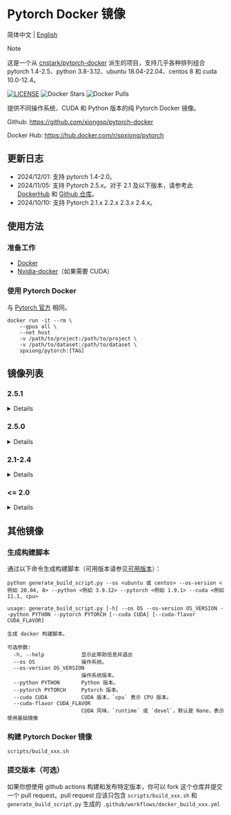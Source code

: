 # Pytorch Docker 镜像

简体中文 | [English](README.md)

[DockerHub]: https://hub.docker.com/r/spxiong/pytorch

> [!NOTE]
> 这是一个从 [cnstark/pytorch-docker](https://github.com/cnstark/pytorch-docker) 派生的项目，支持几乎各种排列组合 pytorch 1.4-2.5、python 3.8-3.12、ubuntu 18.04-22.04、centos 8 和 cuda 10.0-12.4。

[![LICENSE](https://img.shields.io/github/license/xiongsp/pytorch-docker.svg)](https://github.com/xiongsp/pytorch-docker/blob/master/LICENSE)
![Docker Stars](https://img.shields.io/docker/stars/spxiong/pytorch?logo=docker)
![Docker Pulls](https://img.shields.io/docker/pulls/spxiong/pytorch?logo=docker)

提供不同操作系统、CUDA 和 Python 版本的纯 Pytorch Docker 镜像。

Github: https://github.com/xiongsp/pytorch-docker

Docker Hub: https://hub.docker.com/r/spxiong/pytorch

## 更新日志

* 2024/12/01: 支持 pytorch 1.4-2.0。
* 2024/11/05: 支持 Pytorch 2.5.x。对于 2.1 及以下版本，请参考此 [DockerHub](https://hub.docker.com/r/cnstark/pytorch) 和 [Github 仓库](https://github.com/cnstark/pytorch-docker)。
* 2024/10/10: 支持 Pytorch 2.1.x 2.2.x 2.3.x 2.4.x。

## 使用方法

### 准备工作

* [Docker](https://docs.docker.com/engine/install/)
* [Nvidia-docker](https://docs.nvidia.com/datacenter/cloud-native/container-toolkit/overview.html)（如果需要 CUDA）

### 使用 Pytorch Docker

与 [Pytorch 官方](https://github.com/pytorch/pytorch#docker-image) 相同。

```shell
docker run -it --rm \
    --gpus all \
    --net host
    -v /path/to/project:/path/to/project \
    -v /path/to/dataset:/path/to/dataset \
    spxiong/pytorch:[TAG]
```

## 镜像列表

<!-- Pytorch versions -->
[pytorch2.5.1]: https://img.shields.io/badge/Pytorch-2.5.1-orange?logo=pytorch
[pytorch2.5.0]: https://img.shields.io/badge/Pytorch-2.5.0-orange?logo=pytorch
[pytorch2.4.1]: https://img.shields.io/badge/Pytorch-2.4.1-orange?logo=pytorch
[pytorch2.4.0]: https://img.shields.io/badge/Pytorch-2.4.0-orange?logo=pytorch
[pytorch2.3.1]: https://img.shields.io/badge/Pytorch-2.3.1-orange?logo=pytorch
[pytorch2.3.0]: https://img.shields.io/badge/Pytorch-2.3.0-orange?logo=pytorch
[pytorch2.2.2]: https://img.shields.io/badge/Pytorch-2.2.2-orange?logo=pytorch
[pytorch2.2.1]: https://img.shields.io/badge/Pytorch-2.2.1-orange?logo=pytorch
[pytorch2.2.0]: https://img.shields.io/badge/Pytorch-2.2.0-orange?logo=pytorch
[pytorch2.1.2]: https://img.shields.io/badge/Pytorch-2.1.2-orange?logo=pytorch
[pytorch2.1.1]: https://img.shields.io/badge/Pytorch-2.1.1-orange?logo=pytorch
[pytorch2.1.0]: https://img.shields.io/badge/Pytorch-2.1.0-orange?logo=pytorch
[pytorch2.0.1]: https://img.shields.io/badge/Pytorch-2.0.1-orange?logo=pytorch
[pytorch2.0.0]: https://img.shields.io/badge/Pytorch-2.0.0-orange?logo=pytorch
[pytorch1.13.1]: https://img.shields.io/badge/Pytorch-1.13.1-orange?logo=pytorch
[pytorch1.13.0]: https://img.shields.io/badge/Pytorch-1.13.0-orange?logo=pytorch
[pytorch1.12.1]: https://img.shields.io/badge/Pytorch-1.12.1-orange?logo=pytorch
[pytorch1.12.0]: https://img.shields.io/badge/Pytorch-1.12.0-orange?logo=pytorch
[pytorch1.11.0]: https://img.shields.io/badge/Pytorch-1.11.0-orange?logo=pytorch
[pytorch1.10.2]: https://img.shields.io/badge/Pytorch-1.10.2-orange?logo=pytorch
[pytorch1.10.1]: https://img.shields.io/badge/Pytorch-1.10.1-orange?logo=pytorch
[pytorch1.10.0]: https://img.shields.io/badge/Pytorch-1.10.0-orange?logo=pytorch
[pytorch1.9.1]: https://img.shields.io/badge/Pytorch-1.9.1-orange?logo=pytorch
[pytorch1.9.0]: https://img.shields.io/badge/Pytorch-1.9.0-orange?logo=pytorch
[pytorch1.8.1]: https://img.shields.io/badge/Pytorch-1.8.1-orange?logo=pytorch
[pytorch1.8.0]: https://img.shields.io/badge/Pytorch-1.8.0-orange?logo=pytorch
[pytorch1.7.1]: https://img.shields.io/badge/Pytorch-1.7.1-orange?logo=pytorch
[pytorch1.7.0]: https://img.shields.io/badge/Pytorch-1.7.0-orange?logo=pytorch
[pytorch1.6.0]: https://img.shields.io/badge/Pytorch-1.6.0-orange?logo=pytorch
[pytorch1.5.1]: https://img.shields.io/badge/Pytorch-1.5.1-orange?logo=pytorch
[pytorch1.5.0]: https://img.shields.io/badge/Pytorch-1.5.0-orange?logo=pytorch
[pytorch1.4.0]: https://img.shields.io/badge/Pytorch-1.4.0-orange?logo=pytorch
[pytorch1.2.0]: https://img.shields.io/badge/Pytorch-1.2.0-orange?logo=pytorch

<!-- Python versions -->
[python3.12.7]: https://img.shields.io/badge/Python-3.12.7-blue?logo=python
[python3.11.10]: https://img.shields.io/badge/Python-3.11.10-blue?logo=python
[python3.10.15]: https://img.shields.io/badge/Python-3.10.15-blue?logo=python
[python3.10.11]: https://img.shields.io/badge/Python-3.10.11-blue?logo=python
[python3.9.17]: https://img.shields.io/badge/Python-3.9.17-blue?logo=python
[python3.9.16]: https://img.shields.io/badge/Python-3.9.16-blue?logo=python
[python3.9.12]: https://img.shields.io/badge/Python-3.9.12-blue?logo=python
[python3.8.13]: https://img.shields.io/badge/Python-3.8.13-blue?logo=python
[python3.8.16]: https://img.shields.io/badge/Python-3.8.16-blue?logo=python
[python3.7.13]: https://img.shields.io/badge/Python-3.7.13-blue?logo=python

<!-- OS versions -->
[ubuntu22.04]: https://img.shields.io/badge/Ubuntu-22.04-orange?logo=ubuntu
[ubuntu20.04]: https://img.shields.io/badge/Ubuntu-20.04-orange?logo=ubuntu
[ubuntu18.04]: https://img.shields.io/badge/Ubuntu-18.04-orange?logo=ubuntu
[centOS8]: https://img.shields.io/badge/CentOS-8-blue?logo=centos

<!-- CUDA versions -->
[cuda12.4-devel]: https://img.shields.io/badge/CUDA-12.4--devel-green?logo=nvidia
[cuda12.4]: https://img.shields.io/badge/CUDA-12.4-green?logo=nvidia
[cuda12.1]: https://img.shields.io/badge/CUDA-12.1-green?logo=nvidia
[cuda12.1-devel]: https://img.shields.io/badge/CUDA-12.1--devel-green?logo=nvidia
[cuda11.8]: https://img.shields.io/badge/CUDA-11.8-green?logo=nvidia
[cuda11.8-devel]: https://img.shields.io/badge/CUDA-11.8--devel-green?logo=nvidia
[cuda11.7]: https://img.shields.io/badge/CUDA-11.7-green?logo=nvidia
[cuda11.7-devel]: https://img.shields.io/badge/CUDA-11.7--devel-green?logo=nvidia
[cuda11.6]: https://img.shields.io/badge/CUDA-11.6-green?logo=nvidia
[cuda11.6-devel]: https://img.shields.io/badge/CUDA-11.6--devel-green?logo=nvidia
[cuda11.3]: https://img.shields.io/badge/CUDA-11.3-green?logo=nvidia
[cuda11.3-devel]: https://img.shields.io/badge/CUDA-11.3--devel-green?logo=nvidia
[cuda11.1]: https://img.shields.io/badge/CUDA-11.1-green?logo=nvidia
[cuda11.1-devel]: https://img.shields.io/badge/CUDA-11.1--devel-green?logo=nvidia
[cuda11.0]: https://img.shields.io/badge/CUDA-11.0-green?logo=nvidia
[cuda11.0-devel]: https://img.shields.io/badge/CUDA-11.0--devel-green?logo=nvidia
[cuda10.2]: https://img.shields.io/badge/CUDA-10.2-green?logo=nvidia
[cuda10.2-devel]: https://img.shields.io/badge/CUDA-10.2--devel-green?logo=nvidia
[cuda10.1]: https://img.shields.io/badge/CUDA-10.1-green?logo=nvidia
[cuda10.1-devel]: https://img.shields.io/badge/CUDA-10.1--devel-green?logo=nvidia
[cuda10.0]: https://img.shields.io/badge/CUDA-10.0-green?logo=nvidia
[cuda10.0-devel]: https://img.shields.io/badge/CUDA-10.0--devel-green?logo=nvidia
[cpu]: https://img.shields.io/badge/CPU-amd64-lightgray

### 2.5.1

<details>

| Image | Pull Command |
| -------------| -------------|
| ![pytorch2.5.1] ![python3.10.15] ![cpu] ![ubuntu22.04] [![](https://img.shields.io/docker/image-size/spxiong/pytorch/2.5.1-py3.10.15-ubuntu22.04)][DockerHub] | `docker pull spxiong/pytorch:2.5.1-py3.10.15-ubuntu22.04` |   
| ![pytorch2.5.1] ![python3.10.15] ![cuda12.1] ![ubuntu22.04] [![](https://img.shields.io/docker/image-size/spxiong/pytorch/2.5.1-py3.10.15-cuda12.1.0-ubuntu22.04)][DockerHub] | `docker pull spxiong/pytorch:2.5.1-py3.10.15-cuda12.1.0-ubuntu22.04` |
| ![pytorch2.5.1] ![python3.10.15] ![cuda12.1-devel] ![ubuntu22.04] [![](https://img.shields.io/docker/image-size/spxiong/pytorch/2.5.1-py3.10.15-cuda12.1.0-devel-ubuntu22.04)][DockerHub] | `docker pull spxiong/pytorch:2.5.1-py3.10.15-cuda12.1.0-devel-ubuntu22.04` |
| ![pytorch2.5.1] ![python3.10.15] ![cpu] ![ubuntu22.04] [![](https://img.shields.io/docker/image-size/spxiong/pytorch/2.5.1-py3.10.15-ubuntu22.04)][DockerHub] | `docker pull spxiong/pytorch:2.5.1-py3.10.15-ubuntu22.04` |   
| ![pytorch2.5.1] ![python3.10.15] ![cuda12.4] ![ubuntu22.04] [![](https://img.shields.io/docker/image-size/spxiong/pytorch/2.5.1-py3.10.15-cuda12.4.1-ubuntu22.04)][DockerHub] | `docker pull spxiong/pytorch:2.5.1-py3.10.15-cuda12.4.1-ubuntu22.04` |
| ![pytorch2.5.1] ![python3.10.15] ![cuda12.4-devel] ![ubuntu22.04] [![](https://img.shields.io/docker/image-size/spxiong/pytorch/2.5.1-py3.10.15-cuda12.4.1-devel-ubuntu22.04)][DockerHub] | `docker pull spxiong/pytorch:2.5.1-py3.10.15-cuda12.4.1-devel-ubuntu22.04` |
| ![pytorch2.5.1] ![python3.11.10] ![cpu] ![ubuntu22.04] [![](https://img.shields.io/docker/image-size/spxiong/pytorch/2.5.1-py3.11.10-ubuntu22.04)][DockerHub] | `docker pull spxiong/pytorch:2.5.1-py3.11.10-ubuntu22.04` |
| ![pytorch2.5.1] ![python3.11.10] ![cuda12.1] ![ubuntu22.04] [![](https://img.shields.io/docker/image-size/spxiong/pytorch/2.5.1-py3.11.10-cuda12.1.0-ubuntu22.04)][DockerHub] | `docker pull spxiong/pytorch:2.5.1-py3.11.10-cuda12.1.0-ubuntu22.04` |
| ![pytorch2.5.1] ![python3.11.10] ![cuda12.1-devel] ![ubuntu22.04] [![](https://img.shields.io/docker/image-size/spxiong/pytorch/2.5.1-py3.11.10-cuda12.1.0-devel-ubuntu22.04)][DockerHub] | `docker pull spxiong/pytorch:2.5.1-py3.11.10-cuda12.1.0-devel-ubuntu22.04` |
| ![pytorch2.5.1] ![python3.11.10] ![cpu] ![ubuntu22.04] [![](https://img.shields.io/docker/image-size/spxiong/pytorch/2.5.1-py3.11.10-ubuntu22.04)][DockerHub] | `docker pull spxiong/pytorch:2.5.1-py3.11.10-ubuntu22.04` |   
| ![pytorch2.5.1] ![python3.11.10] ![cuda12.4] ![ubuntu22.04] [![](https://img.shields.io/docker/image-size/spxiong/pytorch/2.5.1-py3.11.10-cuda12.4.1-ubuntu22.04)][DockerHub] | `docker pull spxiong/pytorch:2.5.1-py3.11.10-cuda12.4.1-ubuntu22.04` |
| ![pytorch2.5.1] ![python3.11.10] ![cuda12.4-devel] ![ubuntu22.04] [![](https://img.shields.io/docker/image-size/spxiong/pytorch/2.5.1-py3.11.10-cuda12.4.1-devel-ubuntu22.04)][DockerHub] | `docker pull spxiong/pytorch:2.5.1-py3.11.10-cuda12.4.1-devel-ubuntu22.04` |
| ![pytorch2.5.1] ![python3.12.7] ![cpu] ![ubuntu22.04] [![](https://img.shields.io/docker/image-size/spxiong/pytorch/2.5.1-py3.12.7-ubuntu22.04)][DockerHub] | `docker pull spxiong/pytorch:2.5.1-py3.12.7-ubuntu22.04` |      
| ![pytorch2.5.1] ![python3.12.7] ![cuda12.1] ![ubuntu22.04] [![](https://img.shields.io/docker/image-size/spxiong/pytorch/2.5.1-py3.12.7-cuda12.1.0-ubuntu22.04)][DockerHub] | `docker pull spxiong/pytorch:2.5.1-py3.12.7-cuda12.1.0-ubuntu22.04` |
| ![pytorch2.5.1] ![python3.12.7] ![cuda12.1-devel] ![ubuntu22.04] [![](https://img.shields.io/docker/image-size/spxiong/pytorch/2.5.1-py3.12.7-cuda12.1.0-devel-ubuntu22.04)][DockerHub] | `docker pull spxiong/pytorch:2.5.1-py3.12.7-cuda12.1.0-devel-ubuntu22.04` |
| ![pytorch2.5.1] ![python3.12.7] ![cpu] ![ubuntu22.04] [![](https://img.shields.io/docker/image-size/spxiong/pytorch/2.5.1-py3.12.7-ubuntu22.04)][DockerHub] | `docker pull spxiong/pytorch:2.5.1-py3.12.7-ubuntu22.04` |      
| ![pytorch2.5.1] ![python3.12.7] ![cuda12.4] ![ubuntu22.04] [![](https://img.shields.io/docker/image-size/spxiong/pytorch/2.5.1-py3.12.7-cuda12.4.1-ubuntu22.04)][DockerHub] | `docker pull spxiong/pytorch:2.5.1-py3.12.7-cuda12.4.1-ubuntu22.04` |
| ![pytorch2.5.1] ![python3.12.7] ![cuda12.4-devel] ![ubuntu22.04] [![](https://img.shields.io/docker/image-size/spxiong/pytorch/2.5.1-py3.12.7-cuda12.4.1-devel-ubuntu22.04)][DockerHub] | `docker pull spxiong/pytorch:2.5.1-py3.12.7-cuda12.4.1-devel-ubuntu22.04` |

</details>

### 2.5.0

<details>

| Image | Pull Command |
| -------------| -------------|
| ![pytorch2.5.0] ![python3.10.15] ![cpu] ![ubuntu22.04] [![](https://img.shields.io/docker/image-size/spxiong/pytorch/2.5.0-py3.10.15-ubuntu22.04)][DockerHub] | `docker pull spxiong/pytorch:2.5.0-py3.10.15-ubuntu22.04` |   
| ![pytorch2.5.0] ![python3.10.15] ![cuda12.1] ![ubuntu22.04] [![](https://img.shields.io/docker/image-size/spxiong/pytorch/2.5.0-py3.10.15-cuda12.1.0-ubuntu22.04)][DockerHub] | `docker pull spxiong/pytorch:2.5.0-py3.10.15-cuda12.1.0-ubuntu22.04` |
| ![pytorch2.5.0] ![python3.10.15] ![cuda12.1-devel] ![ubuntu22.04] [![](https://img.shields.io/docker/image-size/spxiong/pytorch/2.5.0-py3.10.15-cuda12.1.0-devel-ubuntu22.04)][DockerHub] | `docker pull spxiong/pytorch:2.5.0-py3.10.15-cuda12.1.0-devel-ubuntu22.04` |
| ![pytorch2.5.0] ![python3.10.15] ![cpu] ![ubuntu22.04] [![](https://img.shields.io/docker/image-size/spxiong/pytorch/2.5.0-py3.10.15-ubuntu22.04)][DockerHub] | `docker pull spxiong/pytorch:2.5.0-py3.10.15-ubuntu22.04` |   
| ![pytorch2.5.0] ![python3.10.15] ![cuda12.4] ![ubuntu22.04] [![](https://img.shields.io/docker/image-size/spxiong/pytorch/2.5.0-py3.10.15-cuda12.4.1-ubuntu22.04)][DockerHub] | `docker pull spxiong/pytorch:2.5.0-py3.10.15-cuda12.4.1-ubuntu22.04` |
| ![pytorch2.5.0] ![python3.10.15] ![cuda12.4-devel] ![ubuntu22.04] [![](https://img.shields.io/docker/image-size/spxiong/pytorch/2.5.0-py3.10.15-cuda12.4.1-devel-ubuntu22.04)][DockerHub] | `docker pull spxiong/pytorch:2.5.0-py3.10.15-cuda12.4.1-devel-ubuntu22.04` |
| ![pytorch2.5.0] ![python3.11.10] ![cpu] ![ubuntu22.04] [![](https://img.shields.io/docker/image-size/spxiong/pytorch/2.5.0-py3.11.10-ubuntu22.04)][DockerHub] | `docker pull spxiong/pytorch:2.5.0-py3.11.10-ubuntu22.04` |   
| ![pytorch2.5.0] ![python3.11.10] ![cuda12.1] ![ubuntu22.04] [![](https://img.shields.io/docker/image-size/spxiong/pytorch/2.5.0-py3.11.10-cuda12.1.0-ubuntu22.04)][DockerHub] | `docker pull spxiong/pytorch:2.5.0-py3.11.10-cuda12.1.0-ubuntu22.04` |
| ![pytorch2.5.0] ![python3.11.10] ![cuda12.1-devel] ![ubuntu22.04] [![](https://img.shields.io/docker/image-size/spxiong/pytorch/2.5.0-py3.11.10-cuda12.1.0-devel-ubuntu22.04)][DockerHub] | `docker pull spxiong/pytorch:2.5.0-py3.11.10-cuda12.1.0-devel-ubuntu22.04` |
| ![pytorch2.5.0] ![python3.11.10] ![cpu] ![ubuntu22.04] [![](https://img.shields.io/docker/image-size/spxiong/pytorch/2.5.0-py3.11.10-ubuntu22.04)][DockerHub] | `docker pull spxiong/pytorch:2.5.0-py3.11.10-ubuntu22.04` |   
| ![pytorch2.5.0] ![python3.11.10] ![cuda12.4] ![ubuntu22.04] [![](https://img.shields.io/docker/image-size/spxiong/pytorch/2.5.0-py3.11.10-cuda12.4.1-ubuntu22.04)][DockerHub] | `docker pull spxiong/pytorch:2.5.0-py3.11.10-cuda12.4.1-ubuntu22.04` |
| ![pytorch2.5.0] ![python3.11.10] ![cuda12.4-devel] ![ubuntu22.04] [![](https://img.shields.io/docker/image-size/spxiong/pytorch/2.5.0-py3.11.10-cuda12.4.1-devel-ubuntu22.04)][DockerHub] | `docker pull spxiong/pytorch:2.5.0-py3.11.10-cuda12.4.1-devel-ubuntu22.04` |
| ![pytorch2.5.0] ![python3.12.7] ![cpu] ![ubuntu22.04] [![](https://img.shields.io/docker/image-size/spxiong/pytorch/2.5.0-py3.12.7-ubuntu22.04)][DockerHub] | `docker pull spxiong/pytorch:2.5.0-py3.12.7-ubuntu22.04` |      
| ![pytorch2.5.0] ![python3.12.7] ![cuda12.1] ![ubuntu22.04] [![](https://img.shields.io/docker/image-size/spxiong/pytorch/2.5.0-py3.12.7-cuda12.1.0-ubuntu22.04)][DockerHub] | `docker pull spxiong/pytorch:2.5.0-py3.12.7-cuda12.1.0-ubuntu22.04` |
| ![pytorch2.5.0] ![python3.12.7] ![cuda12.1-devel] ![ubuntu22.04] [![](https://img.shields.io/docker/image-size/spxiong/pytorch/2.5.0-py3.12.7-cuda12.1.0-devel-ubuntu22.04)][DockerHub] | `docker pull spxiong/pytorch:2.5.0-py3.12.7-cuda12.1.0-devel-ubuntu22.04` |
| ![pytorch2.5.0] ![python3.12.7] ![cpu] ![ubuntu22.04] [![](https://img.shields.io/docker/image-size/spxiong/pytorch/2.5.0-py3.12.7-ubuntu22.04)][DockerHub] | `docker pull spxiong/pytorch:2.5.0-py3.12.7-ubuntu22.04` |      
| ![pytorch2.5.0] ![python3.12.7] ![cuda12.4] ![ubuntu22.04] [![](https://img.shields.io/docker/image-size/spxiong/pytorch/2.5.0-py3.12.7-cuda12.4.1-ubuntu22.04)][DockerHub] | `docker pull spxiong/pytorch:2.5.0-py3.12.7-cuda12.4.1-ubuntu22.04` |
| ![pytorch2.5.0] ![python3.12.7] ![cuda12.4-devel] ![ubuntu22.04] [![](https://img.shields.io/docker/image-size/spxiong/pytorch/2.5.0-py3.12.7-cuda12.4.1-devel-ubuntu22.04)][DockerHub] | `docker pull spxiong/pytorch:2.5.0-py3.12.7-cuda12.4.1-devel-ubuntu22.04` |

</details>

### 2.1-2.4
<details>

#### 2.4.1

| Image | Pull Command |
| -------------| -------------|
| ![pytorch2.4.1] ![python3.10.15] ![cuda12.1] ![ubuntu22.04] [![](https://img.shields.io/docker/image-size/spxiong/pytorch/2.4.1-py3.10.15-cuda12.1.0-ubuntu22.04)][DockerHub] | `docker pull spxiong/pytorch:2.4.1-py3.10.15-cuda12.1.0-ubuntu22.04` |
| ![pytorch2.4.1] ![python3.10.15] ![cuda12.1-devel] ![ubuntu22.04] [![](https://img.shields.io/docker/image-size/spxiong/pytorch/2.4.1-py3.10.15-cuda12.1.0-devel-ubuntu22.04)][DockerHub] | `docker pull spxiong/pytorch:2.4.1-py3.10.15-cuda12.1.0-devel-ubuntu22.04` |
| ![pytorch2.4.1] ![python3.10.15] ![cpu] ![ubuntu22.04] [![](https://img.shields.io/docker/image-size/spxiong/pytorch/2.4.1-py3.10.15-ubuntu22.04)][DockerHub] | `docker pull spxiong/pytorch:2.4.1-py3.10.15-ubuntu22.04` |

#### 2.4.0

| Image | Pull Command |
| -------------| -------------|
| ![pytorch2.4.0] ![python3.10.15] ![cuda12.1] ![ubuntu22.04] [![](https://img.shields.io/docker/image-size/spxiong/pytorch/2.4.0-py3.10.15-cuda12.1.0-ubuntu22.04)][DockerHub] | `docker pull spxiong/pytorch:2.4.0-py3.10.15-cuda12.1.0-ubuntu22.04` |
| ![pytorch2.4.0] ![python3.10.15] ![cuda12.1-devel] ![ubuntu22.04] [![](https://img.shields.io/docker/image-size/spxiong/pytorch/2.4.0-py3.10.15-cuda12.1.0-devel-ubuntu22.04)][DockerHub] | `docker pull spxiong/pytorch:2.4.0-py3.10.15-cuda12.1.0-devel-ubuntu22.04` |
| ![pytorch2.4.0] ![python3.10.15] ![cpu] ![ubuntu22.04] [![](https://img.shields.io/docker/image-size/spxiong/pytorch/2.4.0-py3.10.15-ubuntu22.04)][DockerHub] | `docker pull spxiong/pytorch:2.4.0-py3.10.15-ubuntu22.04` |

#### 2.3.1

| Image | Pull Command |
| -------------| -------------|
| ![pytorch2.3.1] ![python3.10.15] ![cuda12.1] ![ubuntu22.04] [![](https://img.shields.io/docker/image-size/spxiong/pytorch/2.3.1-py3.10.15-cuda12.1.0-ubuntu22.04)][DockerHub] | `docker pull spxiong/pytorch:2.3.1-py3.10.15-cuda12.1.0-ubuntu22.04` |
| ![pytorch2.3.1] ![python3.10.15] ![cuda12.1-devel] ![ubuntu22.04] [![](https://img.shields.io/docker/image-size/spxiong/pytorch/2.3.1-py3.10.15-cuda12.1.0-devel-ubuntu22.04)][DockerHub] | `docker pull spxiong/pytorch:2.3.1-py3.10.15-cuda12.1.0-devel-ubuntu22.04` |
| ![pytorch2.3.1] ![python3.10.15] ![cpu] ![ubuntu22.04] [![](https://img.shields.io/docker/image-size/spxiong/pytorch/2.3.1-py3.10.15-ubuntu22.04)][DockerHub] | `docker pull spxiong/pytorch:2.3.1-py3.10.15-ubuntu22.04` |

#### 2.3.0

| Image | Pull Command |
| -------------| -------------|
| ![pytorch2.3.0] ![python3.10.15] ![cuda12.1] ![ubuntu22.04] [![](https://img.shields.io/docker/image-size/spxiong/pytorch/2.3.0-py3.10.15-cuda12.1.0-ubuntu22.04)][DockerHub] | `docker pull spxiong/pytorch:2.3.0-py3.10.15-cuda12.1.0-ubuntu22.04` |
| ![pytorch2.3.0] ![python3.10.15] ![cuda12.1-devel] ![ubuntu22.04] [![](https://img.shields.io/docker/image-size/spxiong/pytorch/2.3.0-py3.10.15-cuda12.1.0-devel-ubuntu22.04)][DockerHub] | `docker pull spxiong/pytorch:2.3.0-py3.10.15-cuda12.1.0-devel-ubuntu22.04` |
| ![pytorch2.3.0] ![python3.10.15] ![cpu] ![ubuntu22.04] [![](https://img.shields.io/docker/image-size/spxiong/pytorch/2.3.0-py3.10.15-ubuntu22.04)][DockerHub] | `docker pull spxiong/pytorch:2.3.0-py3.10.15-ubuntu22.04` |

#### 2.2.2

| Image | Pull Command |
| -------------| -------------|
| ![pytorch2.2.2] ![python3.10.15] ![cuda12.1] ![ubuntu22.04] [![](https://img.shields.io/docker/image-size/spxiong/pytorch/2.2.2-py3.10.15-cuda12.1.0-ubuntu22.04)][DockerHub] | `docker pull spxiong/pytorch:2.2.2-py3.10.15-cuda12.1.0-ubuntu22.04` |
| ![pytorch2.2.2] ![python3.10.15] ![cuda12.1-devel] ![ubuntu22.04] [![](https://img.shields.io/docker/image-size/spxiong/pytorch/2.2.2-py3.10.15-cuda12.1.0-devel-ubuntu22.04)][DockerHub] | `docker pull spxiong/pytorch:2.2.2-py3.10.15-cuda12.1.0-devel-ubuntu22.04` |
| ![pytorch2.2.2] ![python3.10.15] ![cpu] ![ubuntu22.04] [![](https://img.shields.io/docker/image-size/spxiong/pytorch/2.2.2-py3.10.15-ubuntu22.04)][DockerHub] | `docker pull spxiong/pytorch:2.2.2-py3.10.15-ubuntu22.04` |

#### 2.2.1

| Image | Pull Command |
| -------------| -------------|
| ![pytorch2.2.1] ![python3.10.15] ![cuda12.1] ![ubuntu22.04] [![](https://img.shields.io/docker/image-size/spxiong/pytorch/2.2.1-py3.10.15-cuda12.1.0-ubuntu22.04)][DockerHub] | `docker pull spxiong/pytorch:2.2.1-py3.10.15-cuda12.1.0-ubuntu22.04` |
| ![pytorch2.2.1] ![python3.10.15] ![cuda12.1-devel] ![ubuntu22.04] [![](https://img.shields.io/docker/image-size/spxiong/pytorch/2.2.1-py3.10.15-cuda12.1.0-devel-ubuntu22.04)][DockerHub] | `docker pull spxiong/pytorch:2.2.1-py3.10.15-cuda12.1.0-devel-ubuntu22.04` |
| ![pytorch2.2.1] ![python3.10.15] ![cpu] ![ubuntu22.04] [![](https://img.shields.io/docker/image-size/spxiong/pytorch/2.2.1-py3.10.15-ubuntu22.04)][DockerHub] | `docker pull spxiong/pytorch:2.2.1-py3.10.15-ubuntu22.04` |

#### 2.2.0

| Image | Pull Command |
| -------------| -------------|
| ![pytorch2.2.0] ![python3.10.15] ![cuda12.1] ![ubuntu22.04] [![](https://img.shields.io/docker/image-size/spxiong/pytorch/2.2.0-py3.10.15-cuda12.1.0-ubuntu22.04)][DockerHub] | `docker pull spxiong/pytorch:2.2.0-py3.10.15-cuda12.1.0-ubuntu22.04` |
| ![pytorch2.2.0] ![python3.10.15] ![cuda12.1-devel] ![ubuntu22.04] [![](https://img.shields.io/docker/image-size/spxiong/pytorch/2.2.0-py3.10.15-cuda12.1.0-devel-ubuntu22.04)][DockerHub] | `docker pull spxiong/pytorch:2.2.0-py3.10.15-cuda12.1.0-devel-ubuntu22.04` |
| ![pytorch2.2.0] ![python3.10.15] ![cpu] ![ubuntu22.04] [![](https://img.shields.io/docker/image-size/spxiong/pytorch/2.2.0-py3.10.15-ubuntu22.04)][DockerHub] | `docker pull spxiong/pytorch:2.2.0-py3.10.15-ubuntu22.04` |

#### 2.1.2

| Image | Pull Command |
| -------------| -------------|
| ![pytorch2.1.2] ![python3.10.15] ![cuda12.1] ![ubuntu22.04] [![](https://img.shields.io/docker/image-size/spxiong/pytorch/2.1.2-py3.10.15-cuda12.1.0-ubuntu22.04)][DockerHub] | `docker pull spxiong/pytorch:2.1.2-py3.10.15-cuda12.1.0-ubuntu22.04` |
| ![pytorch2.1.2] ![python3.10.15] ![cuda12.1-devel] ![ubuntu22.04] [![](https://img.shields.io/docker/image-size/spxiong/pytorch/2.1.2-py3.10.15-cuda12.1.0-devel-ubuntu22.04)][DockerHub] | `docker pull spxiong/pytorch:2.1.2-py3.10.15-cuda12.1.0-devel-ubuntu22.04` |
| ![pytorch2.1.2] ![python3.10.15] ![cpu] ![ubuntu22.04] [![](https://img.shields.io/docker/image-size/spxiong/pytorch/2.1.2-py3.10.15-ubuntu22.04)][DockerHub] | `docker pull spxiong/pytorch:2.1.2-py3.10.15-ubuntu22.04` |

#### 2.1.1

| Image | Pull Command |
| -------------| -------------|
| ![pytorch2.1.1] ![python3.10.15] ![cuda12.1] ![ubuntu22.04] [![](https://img.shields.io/docker/image-size/spxiong/pytorch/2.1.1-py3.10.15-cuda12.1.0-ubuntu22.04)][DockerHub] | `docker pull spxiong/pytorch:2.1.1-py3.10.15-cuda12.1.0-ubuntu22.04` |
| ![pytorch2.1.1] ![python3.10.15] ![cuda12.1-devel] ![ubuntu22.04] [![](https://img.shields.io/docker/image-size/spxiong/pytorch/2.1.1-py3.10.15-cuda12.1.0-devel-ubuntu22.04)][DockerHub] | `docker pull spxiong/pytorch:2.1.1-py3.10.15-cuda12.1.0-devel-ubuntu22.04` |
| ![pytorch2.1.1] ![python3.10.15] ![cpu] ![ubuntu22.04] [![](https://img.shields.io/docker/image-size/spxiong/pytorch/2.1.1-py3.10.15-ubuntu22.04)][DockerHub] | `docker pull spxiong/pytorch:2.1.1-py3.10.15-ubuntu22.04` |

#### 2.1.0

| Image | Pull Command |
| -------------| -------------|
| ![pytorch2.1.0] ![python3.10.15] ![cuda12.1] ![ubuntu22.04] [![](https://img.shields.io/docker/image-size/spxiong/pytorch/2.1.0-py3.10.15-cuda12.1.0-ubuntu22.04)][DockerHub] | `docker pull spxiong/pytorch:2.1.0-py3.10.15-cuda12.1.0-ubuntu22.04` |
| ![pytorch2.1.0] ![python3.10.15] ![cuda12.1-devel] ![ubuntu22.04] [![](https://img.shields.io/docker/image-size/spxiong/pytorch/2.1.0-py3.10.15-cuda12.1.0-devel-ubuntu22.04)][DockerHub] | `docker pull spxiong/pytorch:2.1.0-py3.10.15-cuda12.1.0-devel-ubuntu22.04` |
| ![pytorch2.1.0] ![python3.10.15] ![cpu] ![ubuntu22.04] [![](https://img.shields.io/docker/image-size/spxiong/pytorch/2.1.0-py3.10.15-ubuntu22.04)][DockerHub] | `docker pull spxiong/pytorch:2.1.0-py3.10.15-ubuntu22.04` |

</details>

### <= 2.0
<details>

#### 2.0.1

| Image | Pull Command |
| -------------| -------------|
| ![pytorch2.0.1] ![python3.9.12] ![cpu] ![ubuntu22.04] [![](https://img.shields.io/docker/image-size/spxiong/pytorch/2.0.1-py3.9.12-ubuntu22.04)][DockerHub] | `docker pull spxiong/pytorch:2.0.1-py3.9.12-ubuntu22.04` |
| ![pytorch2.0.1] ![python3.9.12] ![cuda11.7] ![ubuntu22.04] [![](https://img.shields.io/docker/image-size/spxiong/pytorch/2.0.1-py3.9.12-cuda11.7.1-ubuntu22.04)][DockerHub] | `docker pull spxiong/pytorch:2.0.1-py3.9.12-cuda11.7.1-ubuntu22.04` |
| ![pytorch2.0.1] ![python3.9.12] ![cuda11.7-devel] ![ubuntu22.04] [![](https://img.shields.io/docker/image-size/spxiong/pytorch/2.0.1-py3.9.12-cuda11.7.1-devel-ubuntu22.04)][DockerHub] | `docker pull spxiong/pytorch:2.0.1-py3.9.12-cuda11.7.1-devel-ubuntu22.04` |
| ![pytorch2.0.1] ![python3.9.12] ![cuda11.8] ![ubuntu22.04] [![](https://img.shields.io/docker/image-size/spxiong/pytorch/2.0.1-py3.9.12-cuda11.8.0-ubuntu22.04)][DockerHub] | `docker pull spxiong/pytorch:2.0.1-py3.9.12-cuda11.8.0-ubuntu22.04` |
| ![pytorch2.0.1] ![python3.9.12] ![cuda11.8-devel] ![ubuntu22.04] [![](https://img.shields.io/docker/image-size/spxiong/pytorch/2.0.1-py3.9.12-cuda11.8.0-devel-ubuntu22.04)][DockerHub] | `docker pull spxiong/pytorch:2.0.1-py3.9.12-cuda11.8.0-devel-ubuntu22.04` |

#### 2.0.0

| Image | Pull Command |
| -------------| -------------|
| ![pytorch2.0.0] ![python3.9.12] ![cpu] ![ubuntu22.04] [![](https://img.shields.io/docker/image-size/spxiong/pytorch/2.0.0-py3.9.12-ubuntu22.04)][DockerHub] | `docker pull spxiong/pytorch:2.0.0-py3.9.12-ubuntu22.04` |
| ![pytorch2.0.0] ![python3.9.12] ![cuda11.7] ![ubuntu22.04] [![](https://img.shields.io/docker/image-size/spxiong/pytorch/2.0.0-py3.9.12-cuda11.7.1-ubuntu22.04)][DockerHub] | `docker pull spxiong/pytorch:2.0.0-py3.9.12-cuda11.7.1-ubuntu22.04` |
| ![pytorch2.0.0] ![python3.9.12] ![cuda11.7-devel] ![ubuntu22.04] [![](https://img.shields.io/docker/image-size/spxiong/pytorch/2.0.0-py3.9.12-cuda11.7.1-devel-ubuntu22.04)][DockerHub] | `docker pull spxiong/pytorch:2.0.0-py3.9.12-cuda11.7.1-devel-ubuntu22.04` |
| ![pytorch2.0.0] ![python3.9.12] ![cuda11.8] ![ubuntu22.04] [![](https://img.shields.io/docker/image-size/spxiong/pytorch/2.0.0-py3.9.12-cuda11.8.0-ubuntu22.04)][DockerHub] | `docker pull spxiong/pytorch:2.0.0-py3.9.12-cuda11.8.0-ubuntu22.04` |
| ![pytorch2.0.0] ![python3.9.12] ![cuda11.8-devel] ![ubuntu22.04] [![](https://img.shields.io/docker/image-size/spxiong/pytorch/2.0.0-py3.9.12-cuda11.8.0-devel-ubuntu22.04)][DockerHub] | `docker pull spxiong/pytorch:2.0.0-py3.9.12-cuda11.8.0-devel-ubuntu22.04` |

#### 1.13.1

| Image | Pull Command |
| -------------| -------------|
| ![pytorch1.13.1] ![python3.8.13] ![cpu] ![ubuntu20.04] [![](https://img.shields.io/docker/image-size/spxiong/pytorch/1.13.1-py3.8.13-ubuntu20.04)][DockerHub] | `docker pull spxiong/pytorch:1.13.1-py3.8.13-ubuntu20.04` |
| ![pytorch1.13.1] ![python3.8.13] ![cuda11.6] ![ubuntu20.04] [![](https://img.shields.io/docker/image-size/spxiong/pytorch/1.13.1-py3.8.13-cuda11.6.2-ubuntu20.04)][DockerHub] | `docker pull spxiong/pytorch:1.13.1-py3.8.13-cuda11.6.2-ubuntu20.04` |
| ![pytorch1.13.1] ![python3.8.13] ![cuda11.6-devel] ![ubuntu20.04] [![](https://img.shields.io/docker/image-size/spxiong/pytorch/1.13.1-py3.8.13-cuda11.6.2-devel-ubuntu20.04)][DockerHub] | `docker pull spxiong/pytorch:1.13.1-py3.8.13-cuda11.6.2-devel-ubuntu20.04` |
| ![pytorch1.13.1] ![python3.8.13] ![cuda11.7] ![ubuntu20.04] [![](https://img.shields.io/docker/image-size/spxiong/pytorch/1.13.1-py3.8.13-cuda11.7.1-ubuntu20.04)][DockerHub] | `docker pull spxiong/pytorch:1.13.1-py3.8.13-cuda11.7.1-ubuntu20.04` |
| ![pytorch1.13.1] ![python3.8.13] ![cuda11.7-devel] ![ubuntu20.04] [![](https://img.shields.io/docker/image-size/spxiong/pytorch/1.13.1-py3.8.13-cuda11.7.1-devel-ubuntu20.04)][DockerHub] | `docker pull spxiong/pytorch:1.13.1-py3.8.13-cuda11.7.1-devel-ubuntu20.04` |
| ![pytorch1.13.1] ![python3.9.12] ![cpu] ![ubuntu20.04] [![](https://img.shields.io/docker/image-size/spxiong/pytorch/1.13.1-py3.9.12-ubuntu20.04)][DockerHub] | `docker pull spxiong/pytorch:1.13.1-py3.9.12-ubuntu20.04` |
| ![pytorch1.13.1] ![python3.9.12] ![cuda11.6] ![ubuntu20.04] [![](https://img.shields.io/docker/image-size/spxiong/pytorch/1.13.1-py3.9.12-cuda11.6.2-ubuntu20.04)][DockerHub] | `docker pull spxiong/pytorch:1.13.1-py3.9.12-cuda11.6.2-ubuntu20.04` |
| ![pytorch1.13.1] ![python3.9.12] ![cuda11.6-devel] ![ubuntu20.04] [![](https://img.shields.io/docker/image-size/spxiong/pytorch/1.13.1-py3.9.12-cuda11.6.2-devel-ubuntu20.04)][DockerHub] | `docker pull spxiong/pytorch:1.13.1-py3.9.12-cuda11.6.2-devel-ubuntu20.04` |
| ![pytorch1.13.1] ![python3.9.12] ![cuda11.7] ![ubuntu20.04] [![](https://img.shields.io/docker/image-size/spxiong/pytorch/1.13.1-py3.9.12-cuda11.7.1-ubuntu20.04)][DockerHub] | `docker pull spxiong/pytorch:1.13.1-py3.9.12-cuda11.7.1-ubuntu20.04` |
| ![pytorch1.13.1] ![python3.9.12] ![cuda11.7-devel] ![ubuntu20.04] [![](https://img.shields.io/docker/image-size/spxiong/pytorch/1.13.1-py3.9.12-cuda11.7.1-devel-ubuntu20.04)][DockerHub] | `docker pull spxiong/pytorch:1.13.1-py3.9.12-cuda11.7.1-devel-ubuntu20.04` |

#### 1.13.0

| Image | Pull Command |
| -------------| -------------|
| ![pytorch1.13.0] ![python3.8.13] ![cpu] ![ubuntu20.04] [![](https://img.shields.io/docker/image-size/spxiong/pytorch/1.13.0-py3.8.13-ubuntu20.04)][DockerHub] | `docker pull spxiong/pytorch:1.13.0-py3.8.13-ubuntu20.04` |
| ![pytorch1.13.0] ![python3.8.13] ![cuda11.6] ![ubuntu20.04] [![](https://img.shields.io/docker/image-size/spxiong/pytorch/1.13.0-py3.8.13-cuda11.6.2-ubuntu20.04)][DockerHub] | `docker pull spxiong/pytorch:1.13.0-py3.8.13-cuda11.6.2-ubuntu20.04` |
| ![pytorch1.13.0] ![python3.8.13] ![cuda11.6-devel] ![ubuntu20.04] [![](https://img.shields.io/docker/image-size/spxiong/pytorch/1.13.0-py3.8.13-cuda11.6.2-devel-ubuntu20.04)][DockerHub] | `docker pull spxiong/pytorch:1.13.0-py3.8.13-cuda11.6.2-devel-ubuntu20.04` |
| ![pytorch1.13.0] ![python3.8.13] ![cuda11.7] ![ubuntu20.04] [![](https://img.shields.io/docker/image-size/spxiong/pytorch/1.13.0-py3.8.13-cuda11.7.1-ubuntu20.04)][DockerHub] | `docker pull spxiong/pytorch:1.13.0-py3.8.13-cuda11.7.1-ubuntu20.04` |
| ![pytorch1.13.0] ![python3.8.13] ![cuda11.7-devel] ![ubuntu20.04] [![](https://img.shields.io/docker/image-size/spxiong/pytorch/1.13.0-py3.8.13-cuda11.7.1-devel-ubuntu20.04)][DockerHub] | `docker pull spxiong/pytorch:1.13.0-py3.8.13-cuda11.7.1-devel-ubuntu20.04` |
| ![pytorch1.13.0] ![python3.9.12] ![cpu] ![ubuntu20.04] [![](https://img.shields.io/docker/image-size/spxiong/pytorch/1.13.0-py3.9.12-ubuntu20.04)][DockerHub] | `docker pull spxiong/pytorch:1.13.0-py3.9.12-ubuntu20.04` |
| ![pytorch1.13.0] ![python3.9.12] ![cuda11.6] ![ubuntu20.04] [![](https://img.shields.io/docker/image-size/spxiong/pytorch/1.13.0-py3.9.12-cuda11.6.2-ubuntu20.04)][DockerHub] | `docker pull spxiong/pytorch:1.13.0-py3.9.12-cuda11.6.2-ubuntu20.04` |
| ![pytorch1.13.0] ![python3.9.12] ![cuda11.6-devel] ![ubuntu20.04] [![](https://img.shields.io/docker/image-size/spxiong/pytorch/1.13.0-py3.9.12-cuda11.6.2-devel-ubuntu20.04)][DockerHub] | `docker pull spxiong/pytorch:1.13.0-py3.9.12-cuda11.6.2-devel-ubuntu20.04` |
| ![pytorch1.13.0] ![python3.9.12] ![cuda11.7] ![ubuntu20.04] [![](https://img.shields.io/docker/image-size/spxiong/pytorch/1.13.0-py3.9.12-cuda11.7.1-ubuntu20.04)][DockerHub] | `docker pull spxiong/pytorch:1.13.0-py3.9.12-cuda11.7.1-ubuntu20.04` |
| ![pytorch1.13.0] ![python3.9.12] ![cuda11.7-devel] ![ubuntu20.04] [![](https://img.shields.io/docker/image-size/spxiong/pytorch/1.13.0-py3.9.12-cuda11.7.1-devel-ubuntu20.04)][DockerHub] | `docker pull spxiong/pytorch:1.13.0-py3.9.12-cuda11.7.1-devel-ubuntu20.04` |

#### 1.12.1

| Image | Pull Command |
| -------------| -------------|
| ![pytorch1.12.1] ![python3.8.13] ![cpu] ![ubuntu20.04] [![](https://img.shields.io/docker/image-size/spxiong/pytorch/1.12.1-py3.8.13-ubuntu20.04)][DockerHub] | `docker pull spxiong/pytorch:1.12.1-py3.8.13-ubuntu20.04` |
| ![pytorch1.12.1] ![python3.8.13] ![cuda11.3] ![ubuntu20.04] [![](https://img.shields.io/docker/image-size/spxiong/pytorch/1.12.1-py3.8.13-cuda11.3.1-ubuntu20.04)][DockerHub] | `docker pull spxiong/pytorch:1.12.1-py3.8.13-cuda11.3.1-ubuntu20.04` |
| ![pytorch1.12.1] ![python3.8.13] ![cuda11.3-devel] ![ubuntu20.04] [![](https://img.shields.io/docker/image-size/spxiong/pytorch/1.12.1-py3.8.13-cuda11.3.1-devel-ubuntu20.04)][DockerHub] | `docker pull spxiong/pytorch:1.12.1-py3.8.13-cuda11.3.1-devel-ubuntu20.04` |
| ![pytorch1.12.1] ![python3.8.13] ![cuda11.6] ![ubuntu20.04] [![](https://img.shields.io/docker/image-size/spxiong/pytorch/1.12.1-py3.8.13-cuda11.6.2-ubuntu20.04)][DockerHub] | `docker pull spxiong/pytorch:1.12.1-py3.8.13-cuda11.6.2-ubuntu20.04` |
| ![pytorch1.12.1] ![python3.8.13] ![cuda11.6-devel] ![ubuntu20.04] [![](https://img.shields.io/docker/image-size/spxiong/pytorch/1.12.1-py3.8.13-cuda11.6.2-devel-ubuntu20.04)][DockerHub] | `docker pull spxiong/pytorch:1.12.1-py3.8.13-cuda11.6.2-devel-ubuntu20.04` |
| ![pytorch1.12.1] ![python3.9.12] ![cpu] ![ubuntu20.04] [![](https://img.shields.io/docker/image-size/spxiong/pytorch/1.12.1-py3.9.12-ubuntu20.04)][DockerHub] | `docker pull spxiong/pytorch:1.12.1-py3.9.12-ubuntu20.04` |
| ![pytorch1.12.1] ![python3.9.12] ![cuda11.3] ![ubuntu20.04] [![](https://img.shields.io/docker/image-size/spxiong/pytorch/1.12.1-py3.9.12-cuda11.3.1-ubuntu20.04)][DockerHub] | `docker pull spxiong/pytorch:1.12.1-py3.9.12-cuda11.3.1-ubuntu20.04` |
| ![pytorch1.12.1] ![python3.9.12] ![cuda11.3-devel] ![ubuntu20.04] [![](https://img.shields.io/docker/image-size/spxiong/pytorch/1.12.1-py3.9.12-cuda11.3.1-devel-ubuntu20.04)][DockerHub] | `docker pull spxiong/pytorch:1.12.1-py3.9.12-cuda11.3.1-devel-ubuntu20.04` |
| ![pytorch1.12.1] ![python3.9.12] ![cuda11.6] ![ubuntu20.04] [![](https://img.shields.io/docker/image-size/spxiong/pytorch/1.12.1-py3.9.12-cuda11.6.2-ubuntu20.04)][DockerHub] | `docker pull spxiong/pytorch:1.12.1-py3.9.12-cuda11.6.2-ubuntu20.04` |
| ![pytorch1.12.1] ![python3.9.12] ![cuda11.6-devel] ![ubuntu20.04] [![](https://img.shields.io/docker/image-size/spxiong/pytorch/1.12.1-py3.9.12-cuda11.6.2-devel-ubuntu20.04)][DockerHub] | `docker pull spxiong/pytorch:1.12.1-py3.9.12-cuda11.6.2-devel-ubuntu20.04` |

#### 1.12.0

| Image | Pull Command |
| -------------| -------------|
| ![pytorch1.12.0] ![python3.8.13] ![cpu] ![ubuntu20.04] [![](https://img.shields.io/docker/image-size/spxiong/pytorch/1.12.0-py3.8.13-ubuntu20.04)][DockerHub] | `docker pull spxiong/pytorch:1.12.0-py3.8.13-ubuntu20.04` |
| ![pytorch1.12.0] ![python3.8.13] ![cuda11.3] ![ubuntu20.04] [![](https://img.shields.io/docker/image-size/spxiong/pytorch/1.12.0-py3.8.13-cuda11.3.1-ubuntu20.04)][DockerHub] | `docker pull spxiong/pytorch:1.12.0-py3.8.13-cuda11.3.1-ubuntu20.04` |
| ![pytorch1.12.0] ![python3.8.13] ![cuda11.3-devel] ![ubuntu20.04] [![](https://img.shields.io/docker/image-size/spxiong/pytorch/1.12.0-py3.8.13-cuda11.3.1-devel-ubuntu20.04)][DockerHub] | `docker pull spxiong/pytorch:1.12.0-py3.8.13-cuda11.3.1-devel-ubuntu20.04` |
| ![pytorch1.12.0] ![python3.8.13] ![cuda11.6] ![ubuntu20.04] [![](https://img.shields.io/docker/image-size/spxiong/pytorch/1.12.0-py3.8.13-cuda11.6.2-ubuntu20.04)][DockerHub] | `docker pull spxiong/pytorch:1.12.0-py3.8.13-cuda11.6.2-ubuntu20.04` |
| ![pytorch1.12.0] ![python3.8.13] ![cuda11.6-devel] ![ubuntu20.04] [![](https://img.shields.io/docker/image-size/spxiong/pytorch/1.12.0-py3.8.13-cuda11.6.2-devel-ubuntu20.04)][DockerHub] | `docker pull spxiong/pytorch:1.12.0-py3.8.13-cuda11.6.2-devel-ubuntu20.04` |
| ![pytorch1.12.0] ![python3.9.12] ![cpu] ![ubuntu20.04] [![](https://img.shields.io/docker/image-size/spxiong/pytorch/1.12.0-py3.9.12-ubuntu20.04)][DockerHub] | `docker pull spxiong/pytorch:1.12.0-py3.9.12-ubuntu20.04` |
| ![pytorch1.12.0] ![python3.9.12] ![cuda11.3] ![ubuntu20.04] [![](https://img.shields.io/docker/image-size/spxiong/pytorch/1.12.0-py3.9.12-cuda11.3.1-ubuntu20.04)][DockerHub] | `docker pull spxiong/pytorch:1.12.0-py3.9.12-cuda11.3.1-ubuntu20.04` |
| ![pytorch1.12.0] ![python3.9.12] ![cuda11.3-devel] ![ubuntu20.04] [![](https://img.shields.io/docker/image-size/spxiong/pytorch/1.12.0-py3.9.12-cuda11.3.1-devel-ubuntu20.04)][DockerHub] | `docker pull spxiong/pytorch:1.12.0-py3.9.12-cuda11.3.1-devel-ubuntu20.04` |
| ![pytorch1.12.0] ![python3.9.12] ![cuda11.6] ![ubuntu20.04] [![](https://img.shields.io/docker/image-size/spxiong/pytorch/1.12.0-py3.9.12-cuda11.6.2-ubuntu20.04)][DockerHub] | `docker pull spxiong/pytorch:1.12.0-py3.9.12-cuda11.6.2-ubuntu20.04` |
| ![pytorch1.12.0] ![python3.9.12] ![cuda11.6-devel] ![ubuntu20.04] [![](https://img.shields.io/docker/image-size/spxiong/pytorch/1.12.0-py3.9.12-cuda11.6.2-devel-ubuntu20.04)][DockerHub] | `docker pull spxiong/pytorch:1.12.0-py3.9.12-cuda11.6.2-devel-ubuntu20.04` |

#### 1.11.0

| Image | Pull Command |
| -------------| -------------|
| ![pytorch1.11.0] ![python3.8.13] ![cpu] ![ubuntu20.04] [![](https://img.shields.io/docker/image-size/spxiong/pytorch/1.11.0-py3.8.13-ubuntu20.04)][DockerHub] | `docker pull spxiong/pytorch:1.11.0-py3.8.13-ubuntu20.04` |
| ![pytorch1.11.0] ![python3.8.13] ![cuda11.3] ![ubuntu20.04] [![](https://img.shields.io/docker/image-size/spxiong/pytorch/1.11.0-py3.8.13-cuda11.3.1-ubuntu20.04)][DockerHub] | `docker pull spxiong/pytorch:1.11.0-py3.8.13-cuda11.3.1-ubuntu20.04` |
| ![pytorch1.11.0] ![python3.8.13] ![cuda11.3-devel] ![ubuntu20.04] [![](https://img.shields.io/docker/image-size/spxiong/pytorch/1.11.0-py3.8.13-cuda11.3.1-devel-ubuntu20.04)][DockerHub] | `docker pull spxiong/pytorch:1.11.0-py3.8.13-cuda11.3.1-devel-ubuntu20.04` |
| ![pytorch1.11.0] ![python3.9.12] ![cpu] ![ubuntu20.04] [![](https://img.shields.io/docker/image-size/spxiong/pytorch/1.11.0-py3.9.12-ubuntu20.04)][DockerHub] | `docker pull spxiong/pytorch:1.11.0-py3.9.12-ubuntu20.04` |
| ![pytorch1.11.0] ![python3.9.12] ![cuda11.3] ![ubuntu20.04] [![](https://img.shields.io/docker/image-size/spxiong/pytorch/1.11.0-py3.9.12-cuda11.3.1-ubuntu20.04)][DockerHub] | `docker pull spxiong/pytorch:1.11.0-py3.9.12-cuda11.3.1-ubuntu20.04` |
| ![pytorch1.11.0] ![python3.9.12] ![cuda11.3-devel] ![ubuntu20.04] [![](https://img.shields.io/docker/image-size/spxiong/pytorch/1.11.0-py3.9.12-cuda11.3.1-devel-ubuntu20.04)][DockerHub] | `docker pull spxiong/pytorch:1.11.0-py3.9.12-cuda11.3.1-devel-ubuntu20.04` |

#### 1.10.2

| Image | Pull Command |
| -------------| -------------|
| ![pytorch1.10.2] ![python3.8.13] ![cpu] ![ubuntu20.04] [![](https://img.shields.io/docker/image-size/spxiong/pytorch/1.10.2-py3.8.13-ubuntu20.04)][DockerHub] | `docker pull spxiong/pytorch:1.10.2-py3.8.13-ubuntu20.04` |
| ![pytorch1.10.2] ![python3.8.13] ![cuda11.3] ![ubuntu20.04] [![](https://img.shields.io/docker/image-size/spxiong/pytorch/1.10.2-py3.8.13-cuda11.3.1-ubuntu20.04)][DockerHub] | `docker pull spxiong/pytorch:1.10.2-py3.8.13-cuda11.3.1-ubuntu20.04` |
| ![pytorch1.10.2] ![python3.8.13] ![cuda11.3-devel] ![ubuntu20.04] [![](https://img.shields.io/docker/image-size/spxiong/pytorch/1.10.2-py3.8.13-cuda11.3.1-devel-ubuntu20.04)][DockerHub] | `docker pull spxiong/pytorch:1.10.2-py3.8.13-cuda11.3.1-devel-ubuntu20.04` |
| ![pytorch1.10.2] ![python3.9.12] ![cpu] ![ubuntu20.04] [![](https://img.shields.io/docker/image-size/spxiong/pytorch/1.10.2-py3.9.12-ubuntu20.04)][DockerHub] | `docker pull spxiong/pytorch:1.10.2-py3.9.12-ubuntu20.04` |
| ![pytorch1.10.2] ![python3.9.12] ![cuda11.3] ![ubuntu20.04] [![](https://img.shields.io/docker/image-size/spxiong/pytorch/1.10.2-py3.9.12-cuda11.3.1-ubuntu20.04)][DockerHub] | `docker pull spxiong/pytorch:1.10.2-py3.9.12-cuda11.3.1-ubuntu20.04` |
| ![pytorch1.10.2] ![python3.9.12] ![cuda11.3-devel] ![ubuntu20.04] [![](https://img.shields.io/docker/image-size/spxiong/pytorch/1.10.2-py3.9.12-cuda11.3.1-devel-ubuntu20.04)][DockerHub] | `docker pull spxiong/pytorch:1.10.2-py3.9.12-cuda11.3.1-devel-ubuntu20.04` |

#### 1.10.1

| Image | Pull Command |
| -------------| -------------|
| ![pytorch1.10.1] ![python3.8.13] ![cpu] ![ubuntu20.04] [![](https://img.shields.io/docker/image-size/spxiong/pytorch/1.10.1-py3.8.13-ubuntu20.04)][DockerHub] | `docker pull spxiong/pytorch:1.10.1-py3.8.13-ubuntu20.04` |
| ![pytorch1.10.1] ![python3.8.13] ![cuda11.1] ![ubuntu20.04] [![](https://img.shields.io/docker/image-size/spxiong/pytorch/1.10.1-py3.8.13-cuda11.1.1-ubuntu20.04)][DockerHub] | `docker pull spxiong/pytorch:1.10.1-py3.8.13-cuda11.1.1-ubuntu20.04` |
| ![pytorch1.10.1] ![python3.8.13] ![cuda11.1-devel] ![ubuntu20.04] [![](https://img.shields.io/docker/image-size/spxiong/pytorch/1.10.1-py3.8.13-cuda11.1.1-devel-ubuntu20.04)][DockerHub] | `docker pull spxiong/pytorch:1.10.1-py3.8.13-cuda11.1.1-devel-ubuntu20.04` |
| ![pytorch1.10.1] ![python3.9.12] ![cpu] ![ubuntu20.04] [![](https://img.shields.io/docker/image-size/spxiong/pytorch/1.10.1-py3.9.12-ubuntu20.04)][DockerHub] | `docker pull spxiong/pytorch:1.10.1-py3.9.12-ubuntu20.04` |
| ![pytorch1.10.1] ![python3.9.12] ![cuda11.1] ![ubuntu20.04] [![](https://img.shields.io/docker/image-size/spxiong/pytorch/1.10.1-py3.9.12-cuda11.1.1-ubuntu20.04)][DockerHub] | `docker pull spxiong/pytorch:1.10.1-py3.9.12-cuda11.1.1-ubuntu20.04` |
| ![pytorch1.10.1] ![python3.9.12] ![cuda11.1-devel] ![ubuntu20.04] [![](https://img.shields.io/docker/image-size/spxiong/pytorch/1.10.1-py3.9.12-cuda11.1.1-devel-ubuntu20.04)][DockerHub] | `docker pull spxiong/pytorch:1.10.1-py3.9.12-cuda11.1.1-devel-ubuntu20.04` |

#### 1.10.0

| Image | Pull Command |
| -------------| -------------|
| ![pytorch1.10.0] ![python3.8.13] ![cpu] ![ubuntu20.04] [![](https://img.shields.io/docker/image-size/spxiong/pytorch/1.10.0-py3.8.13-ubuntu20.04)][DockerHub] | `docker pull spxiong/pytorch:1.10.0-py3.8.13-ubuntu20.04` |
| ![pytorch1.10.0] ![python3.8.13] ![cuda11.1] ![ubuntu20.04] [![](https://img.shields.io/docker/image-size/spxiong/pytorch/1.10.0-py3.8.13-cuda11.1.1-ubuntu20.04)][DockerHub] | `docker pull spxiong/pytorch:1.10.0-py3.8.13-cuda11.1.1-ubuntu20.04` |
| ![pytorch1.10.0] ![python3.8.13] ![cuda11.1-devel] ![ubuntu20.04] [![](https://img.shields.io/docker/image-size/spxiong/pytorch/1.10.0-py3.8.13-cuda11.1.1-devel-ubuntu20.04)][DockerHub] | `docker pull spxiong/pytorch:1.10.0-py3.8.13-cuda11.1.1-devel-ubuntu20.04` |
| ![pytorch1.10.0] ![python3.9.12] ![cpu] ![ubuntu20.04] [![](https://img.shields.io/docker/image-size/spxiong/pytorch/1.10.0-py3.9.12-ubuntu20.04)][DockerHub] | `docker pull spxiong/pytorch:1.10.0-py3.9.12-ubuntu20.04` |
| ![pytorch1.10.0] ![python3.9.12] ![cuda11.1] ![ubuntu20.04] [![](https://img.shields.io/docker/image-size/spxiong/pytorch/1.10.0-py3.9.12-cuda11.1.1-ubuntu20.04)][DockerHub] | `docker pull spxiong/pytorch:1.10.0-py3.9.12-cuda11.1.1-ubuntu20.04` |
| ![pytorch1.10.0] ![python3.9.12] ![cuda11.1-devel] ![ubuntu20.04] [![](https://img.shields.io/docker/image-size/spxiong/pytorch/1.10.0-py3.9.12-cuda11.1.1-devel-ubuntu20.04)][DockerHub] | `docker pull spxiong/pytorch:1.10.0-py3.9.12-cuda11.1.1-devel-ubuntu20.04` |

#### 1.9.1

| Image | Pull Command |
| -------------| -------------|
| ![pytorch1.9.1] ![python3.8.13] ![cpu] ![ubuntu20.04] [![](https://img.shields.io/docker/image-size/spxiong/pytorch/1.9.1-py3.8.13-ubuntu20.04)][DockerHub] | `docker pull spxiong/pytorch:1.9.1-py3.8.13-ubuntu20.04` |
| ![pytorch1.9.1] ![python3.8.13] ![cuda11.1] ![ubuntu20.04] [![](https://img.shields.io/docker/image-size/spxiong/pytorch/1.9.1-py3.8.13-cuda11.1.1-ubuntu20.04)][DockerHub] | `docker pull spxiong/pytorch:1.9.1-py3.8.13-cuda11.1.1-ubuntu20.04` |
| ![pytorch1.9.1] ![python3.8.13] ![cuda11.1-devel] ![ubuntu20.04] [![](https://img.shields.io/docker/image-size/spxiong/pytorch/1.9.1-py3.8.13-cuda11.1.1-devel-ubuntu20.04)][DockerHub] | `docker pull spxiong/pytorch:1.9.1-py3.8.13-cuda11.1.1-devel-ubuntu20.04` |
| ![pytorch1.9.1] ![python3.9.12] ![cpu] ![ubuntu20.04] [![](https://img.shields.io/docker/image-size/spxiong/pytorch/1.9.1-py3.9.12-ubuntu20.04)][DockerHub] | `docker pull spxiong/pytorch:1.9.1-py3.9.12-ubuntu20.04` |
| ![pytorch1.9.1] ![python3.9.12] ![cuda11.1] ![ubuntu20.04] [![](https://img.shields.io/docker/image-size/spxiong/pytorch/1.9.1-py3.9.12-cuda11.1.1-ubuntu20.04)][DockerHub] | `docker pull spxiong/pytorch:1.9.1-py3.9.12-cuda11.1.1-ubuntu20.04` |
| ![pytorch1.9.1] ![python3.9.12] ![cuda11.1-devel] ![ubuntu20.04] [![](https://img.shields.io/docker/image-size/spxiong/pytorch/1.9.1-py3.9.12-cuda11.1.1-devel-ubuntu20.04)][DockerHub] | `docker pull spxiong/pytorch:1.9.1-py3.9.12-cuda11.1.1-devel-ubuntu20.04` |

#### 1.9.0

| Image | Pull Command |
| -------------| -------------|
| ![pytorch1.9.0] ![python3.8.13] ![cpu] ![ubuntu20.04] [![](https://img.shields.io/docker/image-size/spxiong/pytorch/1.9.0-py3.8.13-ubuntu20.04)][DockerHub] | `docker pull spxiong/pytorch:1.9.0-py3.8.13-ubuntu20.04` |
| ![pytorch1.9.0] ![python3.8.13] ![cuda11.1] ![ubuntu20.04] [![](https://img.shields.io/docker/image-size/spxiong/pytorch/1.9.0-py3.8.13-cuda11.1.1-ubuntu20.04)][DockerHub] | `docker pull spxiong/pytorch:1.9.0-py3.8.13-cuda11.1.1-ubuntu20.04` |
| ![pytorch1.9.0] ![python3.8.13] ![cuda11.1-devel] ![ubuntu20.04] [![](https://img.shields.io/docker/image-size/spxiong/pytorch/1.9.0-py3.8.13-cuda11.1.1-devel-ubuntu20.04)][DockerHub] | `docker pull spxiong/pytorch:1.9.0-py3.8.13-cuda11.1.1-devel-ubuntu20.04` |
| ![pytorch1.9.0] ![python3.9.12] ![cpu] ![ubuntu20.04] [![](https://img.shields.io/docker/image-size/spxiong/pytorch/1.9.0-py3.9.12-ubuntu20.04)][DockerHub] | `docker pull spxiong/pytorch:1.9.0-py3.9.12-ubuntu20.04` |
| ![pytorch1.9.0] ![python3.9.12] ![cuda11.1] ![ubuntu20.04] [![](https://img.shields.io/docker/image-size/spxiong/pytorch/1.9.0-py3.9.12-cuda11.1.1-ubuntu20.04)][DockerHub] | `docker pull spxiong/pytorch:1.9.0-py3.9.12-cuda11.1.1-ubuntu20.04` |
| ![pytorch1.9.0] ![python3.9.12] ![cuda11.1-devel] ![ubuntu20.04] [![](https://img.shields.io/docker/image-size/spxiong/pytorch/1.9.0-py3.9.12-cuda11.1.1-devel-ubuntu20.04)][DockerHub] | `docker pull spxiong/pytorch:1.9.0-py3.9.12-cuda11.1.1-devel-ubuntu20.04` |

#### 1.8.1

| Image | Pull Command |
| -------------| -------------|
| ![pytorch1.8.1] ![python3.8.13] ![cpu] ![ubuntu20.04] [![](https://img.shields.io/docker/image-size/spxiong/pytorch/1.8.1-py3.8.13-ubuntu20.04)][DockerHub] | `docker pull spxiong/pytorch:1.8.1-py3.8.13-ubuntu20.04` |
| ![pytorch1.8.1] ![python3.8.13] ![cuda11.1] ![ubuntu20.04] [![](https://img.shields.io/docker/image-size/spxiong/pytorch/1.8.1-py3.8.13-cuda11.1.1-ubuntu20.04)][DockerHub] | `docker pull spxiong/pytorch:1.8.1-py3.8.13-cuda11.1.1-ubuntu20.04` |
| ![pytorch1.8.1] ![python3.8.13] ![cuda11.1-devel] ![ubuntu20.04] [![](https://img.shields.io/docker/image-size/spxiong/pytorch/1.8.1-py3.8.13-cuda11.1.1-devel-ubuntu20.04)][DockerHub] | `docker pull spxiong/pytorch:1.8.1-py3.8.13-cuda11.1.1-devel-ubuntu20.04` |
| ![pytorch1.8.1] ![python3.9.12] ![cpu] ![ubuntu20.04] [![](https://img.shields.io/docker/image-size/spxiong/pytorch/1.8.1-py3.9.12-ubuntu20.04)][DockerHub] | `docker pull spxiong/pytorch:1.8.1-py3.9.12-ubuntu20.04` |
| ![pytorch1.8.1] ![python3.9.12] ![cuda11.1] ![ubuntu20.04] [![](https://img.shields.io/docker/image-size/spxiong/pytorch/1.8.1-py3.9.12-cuda11.1.1-ubuntu20.04)][DockerHub] | `docker pull spxiong/pytorch:1.8.1-py3.9.12-cuda11.1.1-ubuntu20.04` |
| ![pytorch1.8.1] ![python3.9.12] ![cuda11.1-devel] ![ubuntu20.04] [![](https://img.shields.io/docker/image-size/spxiong/pytorch/1.8.1-py3.9.12-cuda11.1.1-devel-ubuntu20.04)][DockerHub] | `docker pull spxiong/pytorch:1.8.1-py3.9.12-cuda11.1.1-devel-ubuntu20.04` |

#### 1.8.0

| Image | Pull Command |
| -------------| -------------|
| ![pytorch1.8.0] ![python3.8.13] ![cpu] ![ubuntu20.04] [![](https://img.shields.io/docker/image-size/spxiong/pytorch/1.8.0-py3.8.13-ubuntu20.04)][DockerHub] | `docker pull spxiong/pytorch:1.8.0-py3.8.13-ubuntu20.04` |
| ![pytorch1.8.0] ![python3.8.13] ![cuda11.1] ![ubuntu20.04] [![](https://img.shields.io/docker/image-size/spxiong/pytorch/1.8.0-py3.8.13-cuda11.1.1-ubuntu20.04)][DockerHub] | `docker pull spxiong/pytorch:1.8.0-py3.8.13-cuda11.1.1-ubuntu20.04` |
| ![pytorch1.8.0] ![python3.8.13] ![cuda11.1-devel] ![ubuntu20.04] [![](https://img.shields.io/docker/image-size/spxiong/pytorch/1.8.0-py3.8.13-cuda11.1.1-devel-ubuntu20.04)][DockerHub] | `docker pull spxiong/pytorch:1.8.0-py3.8.13-cuda11.1.1-devel-ubuntu20.04` |
| ![pytorch1.8.0] ![python3.9.12] ![cpu] ![ubuntu20.04] [![](https://img.shields.io/docker/image-size/spxiong/pytorch/1.8.0-py3.9.12-ubuntu20.04)][DockerHub] | `docker pull spxiong/pytorch:1.8.0-py3.9.12-ubuntu20.04` |
| ![pytorch1.8.0] ![python3.9.12] ![cuda11.1] ![ubuntu20.04] [![](https://img.shields.io/docker/image-size/spxiong/pytorch/1.8.0-py3.9.12-cuda11.1.1-ubuntu20.04)][DockerHub] | `docker pull spxiong/pytorch:1.8.0-py3.9.12-cuda11.1.1-ubuntu20.04` |
| ![pytorch1.8.0] ![python3.9.12] ![cuda11.1-devel] ![ubuntu20.04] [![](https://img.shields.io/docker/image-size/spxiong/pytorch/1.8.0-py3.9.12-cuda11.1.1-devel-ubuntu20.04)][DockerHub] | `docker pull spxiong/pytorch:1.8.0-py3.9.12-cuda11.1.1-devel-ubuntu20.04` |

#### 1.7.1

| Image | Pull Command |
| -------------| -------------|
| ![pytorch1.7.1] ![python3.8.13] ![cpu] ![ubuntu18.04] [![](https://img.shields.io/docker/image-size/spxiong/pytorch/1.7.1-py3.8.13-ubuntu18.04)][DockerHub] | `docker pull spxiong/pytorch:1.7.1-py3.8.13-ubuntu18.04` |
| ![pytorch1.7.1] ![python3.8.13] ![cuda10.1] ![ubuntu18.04] [![](https://img.shields.io/docker/image-size/spxiong/pytorch/1.7.1-py3.8.13-cuda10.1-ubuntu18.04)][DockerHub] | `docker pull spxiong/pytorch:1.7.1-py3.8.13-cuda10.1-ubuntu18.04` |
| ![pytorch1.7.1] ![python3.8.13] ![cuda10.1-devel] ![ubuntu18.04] [![](https://img.shields.io/docker/image-size/spxiong/pytorch/1.7.1-py3.8.13-cuda10.1-devel-ubuntu18.04)][DockerHub] | `docker pull spxiong/pytorch:1.7.1-py3.8.13-cuda10.1-devel-ubuntu18.04` |
| ![pytorch1.7.1] ![python3.8.13] ![cuda10.2] ![ubuntu18.04] [![](https://img.shields.io/docker/image-size/spxiong/pytorch/1.7.1-py3.8.13-cuda10.2-ubuntu18.04)][DockerHub] | `docker pull spxiong/pytorch:1.7.1-py3.8.13-cuda10.2-ubuntu18.04` |
| ![pytorch1.7.1] ![python3.8.13] ![cuda10.2-devel] ![ubuntu18.04] [![](https://img.shields.io/docker/image-size/spxiong/pytorch/1.7.1-py3.8.13-cuda10.2-devel-ubuntu18.04)][DockerHub] | `docker pull spxiong/pytorch:1.7.1-py3.8.13-cuda10.2-devel-ubuntu18.04` |
| ![pytorch1.7.1] ![python3.8.13] ![cuda11.0] ![ubuntu18.04] [![](https://img.shields.io/docker/image-size/spxiong/pytorch/1.7.1-py3.8.13-cuda11.0.3-ubuntu18.04)][DockerHub] | `docker pull spxiong/pytorch:1.7.1-py3.8.13-cuda11.0.3-ubuntu18.04` |
| ![pytorch1.7.1] ![python3.8.13] ![cuda11.0-devel] ![ubuntu18.04] [![](https://img.shields.io/docker/image-size/spxiong/pytorch/1.7.1-py3.8.13-cuda11.0.3-devel-ubuntu18.04)][DockerHub] | `docker pull spxiong/pytorch:1.7.1-py3.8.13-cuda11.0.3-devel-ubuntu18.04` |
| ![pytorch1.7.1] ![python3.9.12] ![cpu] ![ubuntu18.04] [![](https://img.shields.io/docker/image-size/spxiong/pytorch/1.7.1-py3.9.12-ubuntu18.04)][DockerHub] | `docker pull spxiong/pytorch:1.7.1-py3.9.12-ubuntu18.04` |
| ![pytorch1.7.1] ![python3.9.12] ![cuda10.1] ![ubuntu18.04] [![](https://img.shields.io/docker/image-size/spxiong/pytorch/1.7.1-py3.9.12-cuda10.1-ubuntu18.04)][DockerHub] | `docker pull spxiong/pytorch:1.7.1-py3.9.12-cuda10.1-ubuntu18.04` |
| ![pytorch1.7.1] ![python3.9.12] ![cuda10.1-devel] ![ubuntu18.04] [![](https://img.shields.io/docker/image-size/spxiong/pytorch/1.7.1-py3.9.12-cuda10.1-devel-ubuntu18.04)][DockerHub] | `docker pull spxiong/pytorch:1.7.1-py3.9.12-cuda10.1-devel-ubuntu18.04` |
| ![pytorch1.7.1] ![python3.9.12] ![cuda10.2] ![ubuntu18.04] [![](https://img.shields.io/docker/image-size/spxiong/pytorch/1.7.1-py3.9.12-cuda10.2-ubuntu18.04)][DockerHub] | `docker pull spxiong/pytorch:1.7.1-py3.9.12-cuda10.2-ubuntu18.04` |
| ![pytorch1.7.1] ![python3.9.12] ![cuda10.2-devel] ![ubuntu18.04] [![](https://img.shields.io/docker/image-size/spxiong/pytorch/1.7.1-py3.9.12-cuda10.2-devel-ubuntu18.04)][DockerHub] | `docker pull spxiong/pytorch:1.7.1-py3.9.12-cuda10.2-devel-ubuntu18.04` |
| ![pytorch1.7.1] ![python3.9.12] ![cuda11.0] ![ubuntu18.04] [![](https://img.shields.io/docker/image-size/spxiong/pytorch/1.7.1-py3.9.12-cuda11.0.3-ubuntu18.04)][DockerHub] | `docker pull spxiong/pytorch:1.7.1-py3.9.12-cuda11.0.3-ubuntu18.04` |
| ![pytorch1.7.1] ![python3.9.12] ![cuda11.0-devel] ![ubuntu18.04] [![](https://img.shields.io/docker/image-size/spxiong/pytorch/1.7.1-py3.9.12-cuda11.0.3-devel-ubuntu18.04)][DockerHub] | `docker pull spxiong/pytorch:1.7.1-py3.9.12-cuda11.0.3-devel-ubuntu18.04` |

#### 1.7.0

| Image | Pull Command |
| -------------| -------------|
| ![pytorch1.7.0] ![python3.8.13] ![cpu] ![ubuntu18.04] [![](https://img.shields.io/docker/image-size/spxiong/pytorch/1.7.0-py3.8.13-ubuntu18.04)][DockerHub] | `docker pull spxiong/pytorch:1.7.0-py3.8.13-ubuntu18.04` |
| ![pytorch1.7.0] ![python3.8.13] ![cuda10.1] ![ubuntu18.04] [![](https://img.shields.io/docker/image-size/spxiong/pytorch/1.7.0-py3.8.13-cuda10.1-ubuntu18.04)][DockerHub] | `docker pull spxiong/pytorch:1.7.0-py3.8.13-cuda10.1-ubuntu18.04` |
| ![pytorch1.7.0] ![python3.8.13] ![cuda10.1-devel] ![ubuntu18.04] [![](https://img.shields.io/docker/image-size/spxiong/pytorch/1.7.0-py3.8.13-cuda10.1-devel-ubuntu18.04)][DockerHub] | `docker pull spxiong/pytorch:1.7.0-py3.8.13-cuda10.1-devel-ubuntu18.04` |
| ![pytorch1.7.0] ![python3.8.13] ![cuda10.2] ![ubuntu18.04] [![](https://img.shields.io/docker/image-size/spxiong/pytorch/1.7.0-py3.8.13-cuda10.2-ubuntu18.04)][DockerHub] | `docker pull spxiong/pytorch:1.7.0-py3.8.13-cuda10.2-ubuntu18.04` |
| ![pytorch1.7.0] ![python3.8.13] ![cuda10.2-devel] ![ubuntu18.04] [![](https://img.shields.io/docker/image-size/spxiong/pytorch/1.7.0-py3.8.13-cuda10.2-devel-ubuntu18.04)][DockerHub] | `docker pull spxiong/pytorch:1.7.0-py3.8.13-cuda10.2-devel-ubuntu18.04` |
| ![pytorch1.7.0] ![python3.8.13] ![cuda11.0] ![ubuntu18.04] [![](https://img.shields.io/docker/image-size/spxiong/pytorch/1.7.0-py3.8.13-cuda11.0.3-ubuntu18.04)][DockerHub] | `docker pull spxiong/pytorch:1.7.0-py3.8.13-cuda11.0.3-ubuntu18.04` |
| ![pytorch1.7.0] ![python3.8.13] ![cuda11.0-devel] ![ubuntu18.04] [![](https://img.shields.io/docker/image-size/spxiong/pytorch/1.7.0-py3.8.13-cuda11.0.3-devel-ubuntu18.04)][DockerHub] | `docker pull spxiong/pytorch:1.7.0-py3.8.13-cuda11.0.3-devel-ubuntu18.04` |

#### 1.6.0

| Image | Pull Command |
| -------------| -------------|
| ![pytorch1.6.0] ![python3.8.13] ![cpu] ![ubuntu18.04] [![](https://img.shields.io/docker/image-size/spxiong/pytorch/1.6.0-py3.8.13-ubuntu18.04)][DockerHub] | `docker pull spxiong/pytorch:1.6.0-py3.8.13-ubuntu18.04` |
| ![pytorch1.6.0] ![python3.8.13] ![cuda10.1] ![ubuntu18.04] [![](https://img.shields.io/docker/image-size/spxiong/pytorch/1.6.0-py3.8.13-cuda10.1-ubuntu18.04)][DockerHub] | `docker pull spxiong/pytorch:1.6.0-py3.8.13-cuda10.1-ubuntu18.04` |
| ![pytorch1.6.0] ![python3.8.13] ![cuda10.1-devel] ![ubuntu18.04] [![](https://img.shields.io/docker/image-size/spxiong/pytorch/1.6.0-py3.8.13-cuda10.1-devel-ubuntu18.04)][DockerHub] | `docker pull spxiong/pytorch:1.6.0-py3.8.13-cuda10.1-devel-ubuntu18.04` |
| ![pytorch1.6.0] ![python3.8.13] ![cuda10.2] ![ubuntu18.04] [![](https://img.shields.io/docker/image-size/spxiong/pytorch/1.6.0-py3.8.13-cuda10.2-ubuntu18.04)][DockerHub] | `docker pull spxiong/pytorch:1.6.0-py3.8.13-cuda10.2-ubuntu18.04` |
| ![pytorch1.6.0] ![python3.8.13] ![cuda10.2-devel] ![ubuntu18.04] [![](https://img.shields.io/docker/image-size/spxiong/pytorch/1.6.0-py3.8.13-cuda10.2-devel-ubuntu18.04)][DockerHub] | `docker pull spxiong/pytorch:1.6.0-py3.8.13-cuda10.2-devel-ubuntu18.04` |

#### 1.5.1

| Image | Pull Command |
| -------------| -------------|
| ![pytorch1.5.1] ![python3.8.13] ![cpu] ![ubuntu18.04] [![](https://img.shields.io/docker/image-size/spxiong/pytorch/1.5.1-py3.8.13-ubuntu18.04)][DockerHub] | `docker pull spxiong/pytorch:1.5.1-py3.8.13-ubuntu18.04` |
| ![pytorch1.5.1] ![python3.8.13] ![cuda10.1] ![ubuntu18.04] [![](https://img.shields.io/docker/image-size/spxiong/pytorch/1.5.1-py3.8.13-cuda10.1-ubuntu18.04)][DockerHub] | `docker pull spxiong/pytorch:1.5.1-py3.8.13-cuda10.1-ubuntu18.04` |
| ![pytorch1.5.1] ![python3.8.13] ![cuda10.1-devel] ![ubuntu18.04] [![](https://img.shields.io/docker/image-size/spxiong/pytorch/1.5.1-py3.8.13-cuda10.1-devel-ubuntu18.04)][DockerHub] | `docker pull spxiong/pytorch:1.5.1-py3.8.13-cuda10.1-devel-ubuntu18.04` |
| ![pytorch1.5.1] ![python3.8.13] ![cuda10.2] ![ubuntu18.04] [![](https://img.shields.io/docker/image-size/spxiong/pytorch/1.5.1-py3.8.13-cuda10.2-ubuntu18.04)][DockerHub] | `docker pull spxiong/pytorch:1.5.1-py3.8.13-cuda10.2-ubuntu18.04` |
| ![pytorch1.5.1] ![python3.8.13] ![cuda10.2-devel] ![ubuntu18.04] [![](https://img.shields.io/docker/image-size/spxiong/pytorch/1.5.1-py3.8.13-cuda10.2-devel-ubuntu18.04)][DockerHub] | `docker pull spxiong/pytorch:1.5.1-py3.8.13-cuda10.2-devel-ubuntu18.04` |

#### 1.5.0

| Image | Pull Command |
| -------------| -------------|
| ![pytorch1.5.0] ![python3.8.13] ![cpu] ![ubuntu18.04] [![](https://img.shields.io/docker/image-size/spxiong/pytorch/1.5.0-py3.8.13-ubuntu18.04)][DockerHub] | `docker pull spxiong/pytorch:1.5.0-py3.8.13-ubuntu18.04` |
| ![pytorch1.5.0] ![python3.8.13] ![cuda10.1] ![ubuntu18.04] [![](https://img.shields.io/docker/image-size/spxiong/pytorch/1.5.0-py3.8.13-cuda10.1-ubuntu18.04)][DockerHub] | `docker pull spxiong/pytorch:1.5.0-py3.8.13-cuda10.1-ubuntu18.04` |
| ![pytorch1.5.0] ![python3.8.13] ![cuda10.1-devel] ![ubuntu18.04] [![](https://img.shields.io/docker/image-size/spxiong/pytorch/1.5.0-py3.8.13-cuda10.1-devel-ubuntu18.04)][DockerHub] | `docker pull spxiong/pytorch:1.5.0-py3.8.13-cuda10.1-devel-ubuntu18.04` |
| ![pytorch1.5.0] ![python3.8.13] ![cuda10.2] ![ubuntu18.04] [![](https://img.shields.io/docker/image-size/spxiong/pytorch/1.5.0-py3.8.13-cuda10.2-ubuntu18.04)][DockerHub] | `docker pull spxiong/pytorch:1.5.0-py3.8.13-cuda10.2-ubuntu18.04` |
| ![pytorch1.5.0] ![python3.8.13] ![cuda10.2-devel] ![ubuntu18.04] [![](https://img.shields.io/docker/image-size/spxiong/pytorch/1.5.0-py3.8.13-cuda10.2-devel-ubuntu18.04)][DockerHub] | `docker pull spxiong/pytorch:1.5.0-py3.8.13-cuda10.2-devel-ubuntu18.04` |

#### 1.4.0

| Image | Pull Command |
| -------------| -------------|
| ![pytorch1.4.0] ![python3.8.13] ![cpu] ![ubuntu18.04] [![](https://img.shields.io/docker/image-size/spxiong/pytorch/1.4.0-py3.8.13-ubuntu18.04)][DockerHub] | `docker pull spxiong/pytorch:1.4.0-py3.8.13-ubuntu18.04` |
| ![pytorch1.4.0] ![python3.8.13] ![cuda10.1] ![ubuntu18.04] [![](https://img.shields.io/docker/image-size/spxiong/pytorch/1.4.0-py3.8.13-cuda10.1-ubuntu18.04)][DockerHub] | `docker pull spxiong/pytorch:1.4.0-py3.8.13-cuda10.1-ubuntu18.04` |
| ![pytorch1.4.0] ![python3.8.13] ![cuda10.1-devel] ![ubuntu18.04] [![](https://img.shields.io/docker/image-size/spxiong/pytorch/1.4.0-py3.8.13-cuda10.1-devel-ubuntu18.04)][DockerHub] | `docker pull spxiong/pytorch:1.4.0-py3.8.13-cuda10.1-devel-ubuntu18.04` |

</details>

## 其他镜像

### 生成构建脚本

通过以下命令生成构建脚本（可用版本请参见[可用版本](#Available-Versions)）：

```shell
python generate_build_script.py --os <ubuntu 或 centos> --os-version <例如 20.04, 8> --python <例如 3.9.12> --pytorch <例如 1.9.1> --cuda <例如 11.1, cpu>
```

```shell
usage: generate_build_script.py [-h] --os OS --os-version OS_VERSION --python PYTHON --pytorch PYTORCH [--cuda CUDA] [--cuda-flavor CUDA_FLAVOR]

生成 docker 构建脚本。

可选参数:
  -h, --help            显示此帮助信息并退出
  --os OS               操作系统。
  --os-version OS_VERSION
                        操作系统版本。
  --python PYTHON       Python 版本。
  --pytorch PYTORCH     Pytorch 版本。
  --cuda CUDA           CUDA 版本，`cpu` 表示 CPU 版本。
  --cuda-flavor CUDA_FLAVOR
                        CUDA 风味，`runtime` 或 `devel`，默认是 None，表示使用基础镜像
```

### 构建 Pytorch Docker 镜像

```
scripts/build_xxx.sh
```

### 提交版本（可选）

如果你想使用 github actions 构建和发布特定版本，你可以 fork 这个仓库并提交一个 pull request。pull request 应该只包含 `scripts/build_xxx.sh` 和 `generate_build_script.py` 生成的 `.github/workflows/docker_build_xxx.yml`